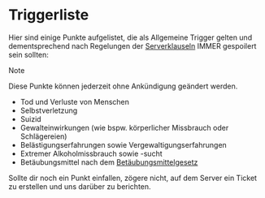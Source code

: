 # Triggerliste

Hier sind einige Punkte aufgelistet, die als Allgemeine Trigger gelten und dementsprechend nach Regelungen der [Serverklauseln](/channel/serverklauseln.md) IMMER gespoilert sein sollten:
> [!NOTE]
> Diese Punkte können jederzeit ohne Ankündigung geändert werden.
- Tod und Verluste von Menschen
- Selbstverletzung
- Suizid
- Gewalteinwirkungen (wie bspw. körperlicher Missbrauch oder Schlägereien)
- Belästigungserfahrungen sowie Vergewaltigungserfahrungen
- Extremer Alkoholmissbrauch sowie -sucht
- Betäubungsmittel nach dem [Betäubungsmittelgesetz](https://dejure.org/gesetze/BtMG)

Sollte dir noch ein Punkt einfallen, zögere nicht, auf dem Server ein Ticket zu erstellen und uns darüber zu berichten.